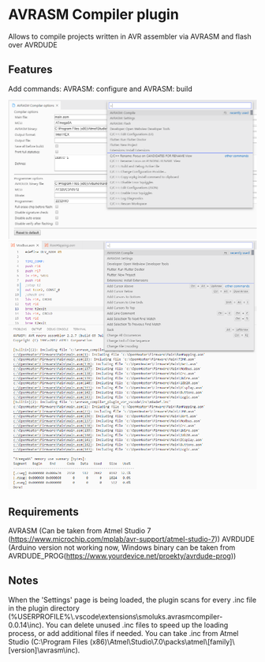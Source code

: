 # AVRASM Compiler plugin

Allows to compile projects written in AVR assembler via AVRASM and flash over AVRDUDE

## Features

Add commands: AVRASM: configure and AVRASM: build

![Settings](/images/Feature_settings.png)
![Compile](/images/Feature_compile.png)

## Requirements

AVRASM (Can be taken from Atmel Studio 7 (https://www.microchip.com/mplab/avr-support/atmel-studio-7))
AVRDUDE (Arduino version not working now, Windows binary can be taken from AVRDUDE_PROG(https://www.yourdevice.net/proekty/avrdude-prog))

## Notes

When the 'Settings' page is being loaded, the plugin scans for every .inc file in the plugin directory (%USERPROFILE%\\.vscode\extensions\smoluks.avrasmcompiler-0.0.14\inc). You can delete unused .inc files to speed up the loading process, or add additional files if needed. You can take .inc from Atmel Studio (C:\Program Files (x86)\Atmel\Studio\7.0\packs\atmel\\[family]\\[version]\avrasm\inc).
